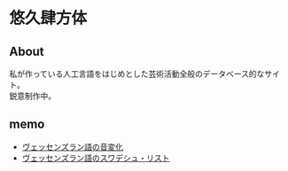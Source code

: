# 悠久肆方体

## About

私が作っている人工言語をはじめとした芸術活動全般のデータベース的なサイト。  
鋭意制作中。

## memo

- [ヴェッセンズラン語の音変化](./memo/vaes_soundchange.md)
- [ヴェッセンズラン語のスワデシュ・リスト](./memo/vaes_swadesh_list.md)
